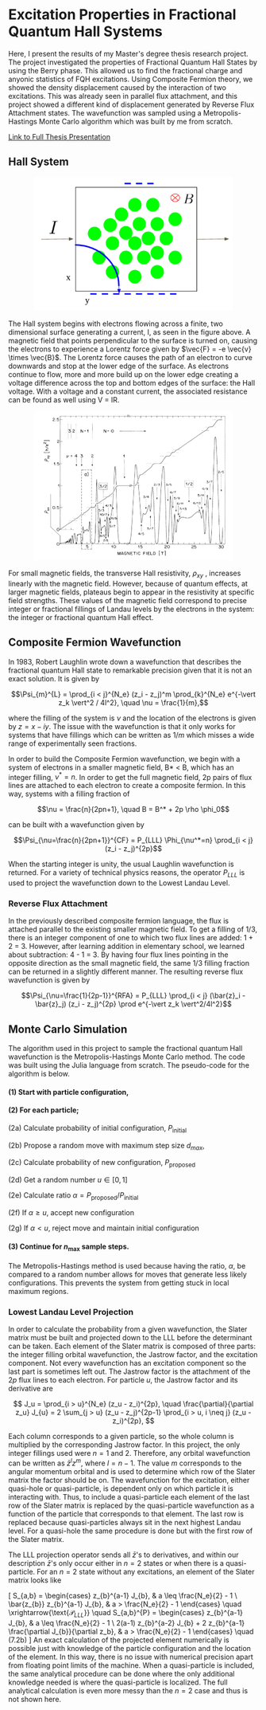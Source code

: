 # Excitation Properties in Fractional Quantum Hall Systems

Here, I present the results of my Master's degree thesis research project.  The project investigated the properties of Fractional Quantum Hall States by using the Berry phase.  This allowed us to find the fractional charge and anyonic statistics of FQH excitations.  Using Composite Fermion theory, we showed the density displacement caused by the interaction of two excitations.  This was already seen in parallel flux attachment, and this project showed a different kind of displacement generated by Reverse Flux Attachment states.  The wavefunction was sampled using a Metropolis-Hastings Monte Carlo algorithm which was built by me from scratch.

[Link to Full Thesis Presentation](https://youtu.be/_2F7ueCfdWU)

## Hall System
<p align="center">
  <img src="repogit-figures/hall-system.png" width="400">
</p>
The Hall system begins with electrons flowing across a finite, two dimensional surface generating a current, I, as seen in the figure above.  A magnetic field that points perpendicular to the surface is turned on, causing the electrons to experience a Lorentz force given by $\vec{F} = -e \vec{v} \times \vec{B}$.  The Lorentz force causes the path of an electron to curve downwards and stop at the lower edge of the surface.  As electrons continue to flow, more and more build up on the lower edge creating a voltage difference across the top and bottom edges of the surface: the Hall voltage.  With a voltage and a constant current, the associated resistance can be found as well using V = IR.

<p align="center">
  <img src="repogit-figures/hall-exp-results.png" width="400">
</p>

For small magnetic fields, the transverse Hall resistivity, $\rho_{xy}$ , increases linearly with the magnetic field.  However, because of quantum effects, at larger magnetic fields, plateaus begin to appear in the resistivity at specific field strengths.  These values of the magnetic field correspond to precise integer or fractional fillings of Landau levels by the electrons in the system: the integer or fractional quantum Hall effect.

## Composite Fermion Wavefunction
In 1983, Robert Laughlin wrote down a wavefunction that describes the fractional quantum Hall state to remarkable precision given that it is not an exact solution.  It is given by

$$\Psi_{m}^{L} = \prod_{i < j}^{N_e} (z_i - z_j)^m \prod_{k}^{N_e} e^{-\vert z_k \vert^2 / 4l^2}, \quad \nu = \frac{1}{m},$$

where the filling of the system is $\nu$ and the location of the electrons is given by $z=x-iy$.  The issue with the wavefunction is that it only works for systems that have fillings which can be written as $1/m$ which misses a wide range of experimentally seen fractions.


In order to build the Composite Fermion wavefunction, we begin with a system of electrons in a smaller magnetic field, B* < B, which has an integer filling, $\nu^* = n$.  In order to get the full magnetic field, 2p pairs of flux lines are attached to each electron to create a composite fermion.  In this way, systems with a filling fraction of 

$$\nu = \frac{n}{2pn+1}, \quad B = B^* + 2p \rho \phi_0$$

can be built with a wavefunction given by

$$\Psi_{\nu=\frac{n}{2pn+1}}^{CF} = P_{LLL} \Phi_{\nu^*=n} \prod_{i < j} (z_i - z_j)^{2p}$$

When the starting integer is unity, the usual Laughlin wavefunction is returned.  For a variety of technical physics reasons, the operator $P_{LLL}$ is used to project the wavefunction down to the Lowest Landau Level.

### Reverse Flux Attachment
In the previously described composite fermion language, the flux is attached parallel to the existing smaller magnetic field.  To get a filling of $1/3$, there is an integer component of one to which two flux lines are added: 1 + 2 = 3.  However, after learning addition in elementary school, we learned about subtraction: 4 - 1 = 3.  By having four flux lines pointing in the opposite direction as the small magnetic field, the same 1/3 filling fraction can be returned in a slightly different manner.  The resulting reverse flux wavefunction is given by

$$\Psi_{\nu=\frac{1}{2p-1}}^{RFA} = P_{LLL} \prod_{i < j} (\bar{z}_i - \bar{z}_j) (z_i - z_j)^{2p} \prod e^{-\vert z_k \vert^2/4l^2}$$

## Monte Carlo Simulation

The algorithm used in this project to sample the fractional quantum Hall wavefunction is the Metropolis-Hastings Monte Carlo method.  The code was built using the Julia language from scratch.  The pseudo-code for the algorithm is below.

#### (1) Start with particle configuration,

#### (2) For each particle;

(2a) Calculate probability of initial configuration, $P_{\textrm{initial}}$


(2b) Propose a random move with maximum step size $d_{max}$,


(2c) Calculate probability of new configuration, $P_{\textrm{proposed}}$


(2d) Get a random number $u \in [0,1]$


(2e) Calculate ratio $\alpha = P_{\textrm{proposed}}/P_{\textrm{initial}}$


(2f) If $\alpha \geq u$, accept new configuration


(2g) If $\alpha < u$, reject move and maintain initial configuration  

#### (3) Continue for $n_{\textrm{max}}$ sample steps.

The Metropolis-Hastings method is used because having the ratio, $\alpha$, be compared to a random number allows for moves that generate less likely configurations.  This prevents the system from getting stuck in local maximum regions.

### Lowest Landau Level Projection
In order to calculate the probability from a given wavefunction, the Slater matrix must be built and projected down to the LLL before the determinant can be taken.  Each element of the Slater matrix is composed of three parts: the integer filling orbital wavefunction, the Jastrow factor, and the excitation component.  Not every wavefunction has an excitation component so the last part is sometimes left out.  The Jastrow factor is the attachment of the $2p$ flux lines to each electron.  For particle $u$, the Jastrow factor and its derivative are 

$$
J_u = \prod_{i > u}^{N_e} (z_u - z_i)^{2p}, \quad \frac{\partial}{\partial z_u} J_{u} = 2 \sum_{j > u} (z_u - z_j)^{2p-1} \prod_{i > u, i \neq j} (z_u - z_i)^{2p},
$$

Each column corresponds to a given particle, so the whole column is multiplied by the corresponding Jastrow factor.  In this project, the only integer fillings used were $n = 1$ and $2$.  Therefore, any orbital wavefunction can be written as $\bar{z}^l z^m$, where $l = n - 1$.  The value $m$ corresponds to the angular momentum orbital and is used to determine which row of the Slater matrix the factor should be on.  The wavefunction for the excitation, either quasi-hole or quasi-particle, is dependent only on which particle it is interacting with.  Thus, to include a quasi-particle each element of the last row of the Slater matrix is replaced by the quasi-particle wavefunction as a function of the particle that corresponds to that element.  The last row is replaced because quasi-particles always sit in the next highest Landau level.  For a quasi-hole the same procedure is done but with the first row of the Slater matrix.

The LLL projection operator sends all $\bar{z}$'s to derivatives, and within our description $\bar{z}$'s only occur either in $n = 2$ states or when there is a quasi-particle.  For an $n = 2$ state without any excitations, an element of the Slater matrix looks like


\[ S_{a,b} =     \begin{cases}
        z_{b}^{a-1} J_{b}, &  a \leq \frac{N_e}{2} - 1 \\
        \bar{z_{b}} z_{b}^{a-1} J_{b}, &  a > \frac{N_e}{2} - 1
    \end{cases}
    \quad
    \xrightarrow{\text{$\mathcal{P}_{LLL}$}}
    \quad
    S_{a,b}^{P} =     \begin{cases}
        z_{b}^{a-1} J_{b}, &  a \leq \frac{N_e}{2} - 1 \\
        2(a-1) z_{b}^{a-2} J_{b} + 2 z_{b}^{a-1} \frac{\partial J_{b}}{\partial z_b}, &  a > \frac{N_e}{2} - 1
    \end{cases}
    \quad (7.2b)
\]
An exact calculation of the projected element numerically is possible just with knowledge of the particle configuration and the location of the element.  In this way, there is no issue with numerical precision apart from floating point limits of the machine.  When a quasi-particle is included, the same analytical procedure can be done where the only additional knowledge needed is where the quasi-particle is localized.  The full analytical calculation is even more messy than the $n = 2$ case and thus is not shown here.
